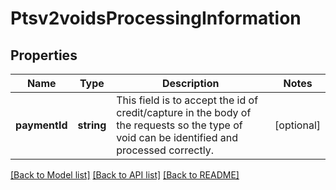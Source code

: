 # Ptsv2voidsProcessingInformation

## Properties
Name | Type | Description | Notes
------------ | ------------- | ------------- | -------------
**paymentId** | **string** | This field is to accept the id of credit/capture in the body of the requests so the type of void can be identified and processed correctly. | [optional] 

[[Back to Model list]](../README.md#documentation-for-models) [[Back to API list]](../README.md#documentation-for-api-endpoints) [[Back to README]](../README.md)


